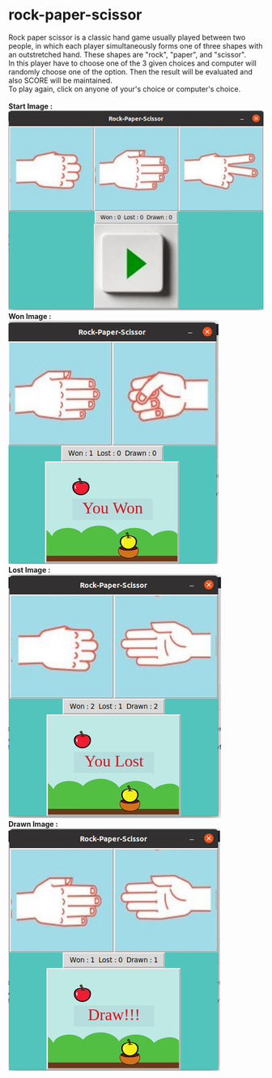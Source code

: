 # rock-paper-scissor
Rock paper scissor is a classic hand game usually played between two people, in which each player simultaneously forms one of three shapes with an outstretched hand. These shapes are "rock", "paper", and "scissor".<br/>
In this player have to choose one of the 3 given choices and computer will randomly choose one of the option. Then the result will be evaluated and also SCORE will be maintained. <br/>
To play again, click on anyone of your's choice or computer's choice.<br/>
<br/>
**Start Image :**
<br/>
![alt text](https://github.com/amansac/rock-paper-scissor/blob/main/samples/start.png)
<br/>
**Won Image :**
<br/>
![alt text](https://github.com/amansac/rock-paper-scissor/blob/main/samples/won.png)
<br/>
**Lost Image :**
<br/>
![alt text](https://github.com/amansac/rock-paper-scissor/blob/main/samples/lost.png)
<br/>
**Drawn Image :**
<br/>
![alt text](https://github.com/amansac/rock-paper-scissor/blob/main/samples/draw.png)
